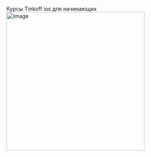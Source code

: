 Курсы Tinkoff ios для начинающих
<img width="363" alt="image" src="https://github.com/Tens1des/TinkoffCalculator/assets/140463948/2496f9ce-1b0f-406b-bac5-e45dfc64341d">
